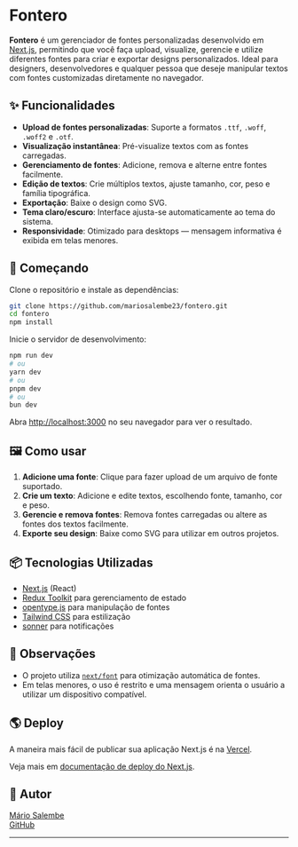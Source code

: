 # Fontero

**Fontero** é um gerenciador de fontes personalizadas desenvolvido em [Next.js](https://nextjs.org), permitindo que você faça upload, visualize, gerencie e utilize diferentes fontes para criar e exportar designs personalizados. Ideal para designers, desenvolvedores e qualquer pessoa que deseje manipular textos com fontes customizadas diretamente no navegador.

## ✨ Funcionalidades

- **Upload de fontes personalizadas**: Suporte a formatos `.ttf`, `.woff`, `.woff2` e `.otf`.
- **Visualização instantânea**: Pré-visualize textos com as fontes carregadas.
- **Gerenciamento de fontes**: Adicione, remova e alterne entre fontes facilmente.
- **Edição de textos**: Crie múltiplos textos, ajuste tamanho, cor, peso e família tipográfica.
- **Exportação**: Baixe o design como SVG.
- **Tema claro/escuro**: Interface ajusta-se automaticamente ao tema do sistema.
- **Responsividade**: Otimizado para desktops — mensagem informativa é exibida em telas menores.

## 🚀 Começando

Clone o repositório e instale as dependências:

```bash
git clone https://github.com/mariosalembe23/fontero.git
cd fontero
npm install
```

Inicie o servidor de desenvolvimento:

```bash
npm run dev
# ou
yarn dev
# ou
pnpm dev
# ou
bun dev
```

Abra [http://localhost:3000](http://localhost:3000) no seu navegador para ver o resultado.

## 🖼️ Como usar

1. **Adicione uma fonte**: Clique para fazer upload de um arquivo de fonte suportado.
2. **Crie um texto**: Adicione e edite textos, escolhendo fonte, tamanho, cor e peso.
3. **Gerencie e remova fontes**: Remova fontes carregadas ou altere as fontes dos textos facilmente.
4. **Exporte seu design**: Baixe como SVG para utilizar em outros projetos.

## 📦 Tecnologias Utilizadas

- [Next.js](https://nextjs.org) (React)
- [Redux Toolkit](https://redux-toolkit.js.org/) para gerenciamento de estado
- [opentype.js](https://github.com/opentypejs/opentype.js) para manipulação de fontes
- [Tailwind CSS](https://tailwindcss.com) para estilização
- [sonner](https://sonner.emilkowal.ski/) para notificações

## 📝 Observações

- O projeto utiliza [`next/font`](https://nextjs.org/docs/app/building-your-application/optimizing/fonts) para otimização automática de fontes.
- Em telas menores, o uso é restrito e uma mensagem orienta o usuário a utilizar um dispositivo compatível.

## 🌎 Deploy

A maneira mais fácil de publicar sua aplicação Next.js é na [Vercel](https://vercel.com/new?utm_medium=default-template&filter=next.js&utm_source=create-next-app&utm_campaign=create-next-app-readme).

Veja mais em [documentação de deploy do Next.js](https://nextjs.org/docs/app/building-your-application/deploying).

## 👤 Autor

[Mário Salembe](https://www.linkedin.com/in/m%C3%A1rio-salembe-5211792a6/)  
[GitHub](https://github.com/mariosalembe23)

---
